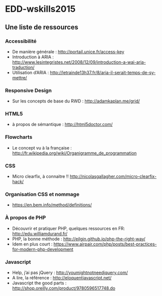 # EDD-wskills2015
## Une liste de ressources


### Accessibilité

* De manière générale : http://portail.unice.fr/access-key
* Introduction à ARIA : http://www.lesintegristes.net/2008/12/09/introduction-a-wai-aria-traduction/
* Utilisation d’ARIA : http://letrainde13h37.fr/8/aria-il-serait-temps-de-sy-mettre/

### Responsive Design

* Sur les concepts de base du RWD : http://adamkaplan.me/grid/


### HTML5

* à propos de sémantique : http://html5doctor.com/


### __Flowcharts__

* Le concept vu à la française : http://fr.wikipedia.org/wiki/Organigramme_de_programmation

### CSS

* Micro clearfix, à connaitre !! http://nicolasgallagher.com/micro-clearfix-hack/

### Organisation CSS et nommage

* https://en.bem.info/method/definitions/
 
### À propos de PHP

* Découvrir et pratiquer PHP, quelques ressources en FR: http://edu.williamdurand.fr/
* PHP, la bonne méthode : http://eilgin.github.io/php-the-right-way/
* Idem en plus court : https://www.airpair.com/php/posts/best-practices-for-modern-php-development

### Javascript

* Help, j’ai pas jQuery : http://youmightnotneedjquery.com/
* A lire, la référence : http://eloquentjavascript.net/
* Javascript the good parts : http://shop.oreilly.com/product/9780596517748.do
